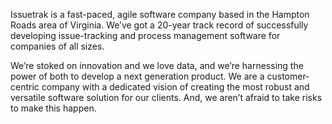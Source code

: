 Issuetrak is a fast-paced, agile software company based in the Hampton Roads area of Virginia. We’ve got a 20-year track record of successfully developing issue-tracking and process management software for companies of all sizes. 

We’re stoked on innovation and we love data, and we’re harnessing the power of both to develop a next generation product. We are a customer-centric company with a dedicated vision of creating the most robust and versatile software solution for our clients. And, we aren’t afraid to take risks to make this happen.